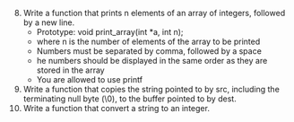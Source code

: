 8. Write a function that prints n elements of an array of integers, followed by a new line.
	- Prototype: void print_array(int *a, int n);
	- where n is the number of elements of the array to be printed
	- Numbers must be separated by comma, followed by a space
	- he numbers should be displayed in the same order as they are stored in the array
	- You are allowed to use printf
9. Write a function that copies the string pointed to by src, including the terminating null byte (\0), to the buffer pointed to by dest.
10. Write a function that convert a string to an integer.
